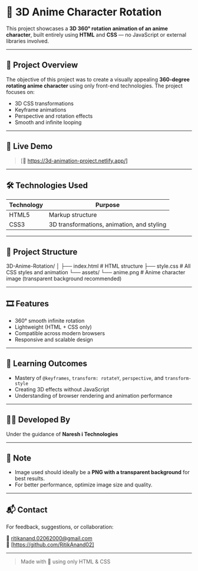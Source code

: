 # 🎥 3D Anime Character Rotation

This project showcases a **3D 360° rotation animation of an anime character**, built entirely using **HTML** and **CSS** — no JavaScript or external libraries involved.

---

## 🌟 Project Overview

The objective of this project was to create a visually appealing **360-degree rotating anime character** using only front-end technologies. The project focuses on:

- 3D CSS transformations
- Keyframe animations
- Perspective and rotation effects
- Smooth and infinite looping

---

## 🚀 Live Demo

> [🔗 https://3d-animation-project.netlify.app/]

---

## 🛠 Technologies Used

| Technology | Purpose                     |
|------------|-----------------------------|
| HTML5      | Markup structure            |
| CSS3       | 3D transformations, animation, and styling |

---

## 📁 Project Structure

3D-Anime-Rotation/
│
├── index.html # HTML structure
├── style.css # All CSS styles and animation
└── assets/
└── anime.png # Anime character image (transparent background recommended)

---

## 🎞 Features

- 360° smooth infinite rotation
- Lightweight (HTML + CSS only)
- Compatible across modern browsers
- Responsive and scalable design

---

## 🧠 Learning Outcomes

- Mastery of `@keyframes`, `transform: rotateY`, `perspective`, and `transform-style`
- Creating 3D effects without JavaScript
- Understanding of browser rendering and animation performance

---

## 🧑‍🎓 Developed By

Under the guidance of **Naresh i Technologies**

---

## 📌 Note

- Image used should ideally be a **PNG with a transparent background** for best results.
- For better performance, optimize image size and quality.

---

## 📬 Contact

For feedback, suggestions, or collaboration:

📧 ritikanand.02062000@gmail.com  
📱 [https://github.com/RitikAnand02]

---

> Made with 💖 using only HTML & CSS

